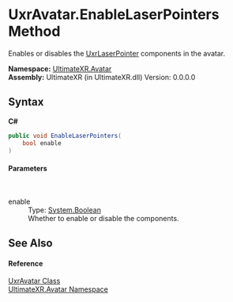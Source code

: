 # UxrAvatar.EnableLaserPointers Method 
 

Enables or disables the <a href="T_UltimateXR_UI_UxrLaserPointer">UxrLaserPointer</a> components in the avatar.

**Namespace:**&nbsp;<a href="N_UltimateXR_Avatar">UltimateXR.Avatar</a><br />**Assembly:**&nbsp;UltimateXR (in UltimateXR.dll) Version: 0.0.0.0

## Syntax

**C#**<br />
``` C#
public void EnableLaserPointers(
	bool enable
)
```


#### Parameters
&nbsp;<dl><dt>enable</dt><dd>Type: <a href="https://docs.microsoft.com/dotnet/api/system.boolean" target="_blank" rel="noopener noreferrer">System.Boolean</a><br />Whether to enable or disable the components.</dd></dl>

## See Also


#### Reference
<a href="T_UltimateXR_Avatar_UxrAvatar">UxrAvatar Class</a><br /><a href="N_UltimateXR_Avatar">UltimateXR.Avatar Namespace</a><br />